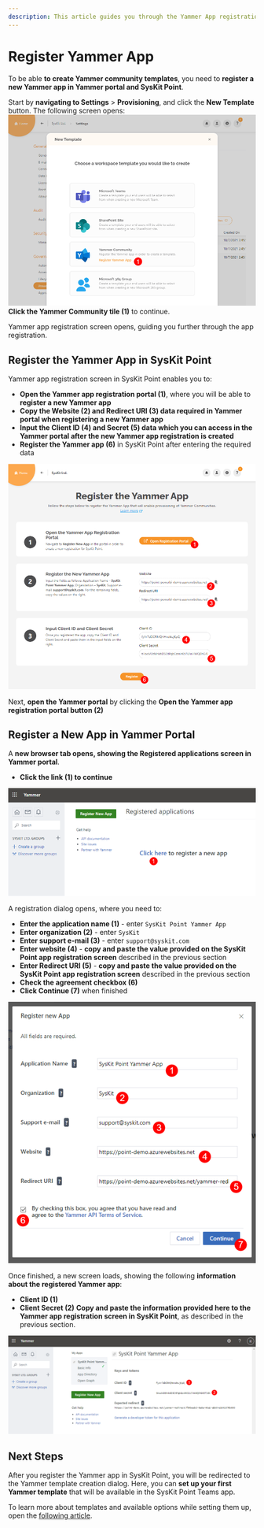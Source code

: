 ```yaml
---
description: This article guides you through the Yammer App registration required to create Yammer provisioning templates.
---
```


# Register Yammer App

To be able **to create Yammer community templates**, you need to **register a new Yammer app in Yammer portal and SysKit Point**. 

Start by **navigating to Settings** > **Provisioning**, and click the **New Template** button.
The following screen opens:
![New Template Dialog](../../.gitbook/assets/register-yammer-app_new-template.png)
**Click the Yammer Community tile (1)** to continue.

Yammer app registration screen opens, guiding you further through the app registration.

## Register the Yammer App in SysKit Point

Yammer app registration screen in SysKit Point enables you to:
* **Open the Yammer app registration portal (1)**, where you will be able to **register a new Yammer app**
* **Copy the Website (2) and Redirect URI (3) data required in Yammer portal when registering a new Yammer app**
* **Input the Client ID (4) and Secret (5) data which you can access in the Yammer portal after the new Yammer app registration is created**
* **Register the Yammer app (6)** in SysKit Point after entering the required data 

![Register Yammer App Screen](../../.gitbook/assets/register-yammer-app_point-register-yammer-app.png)

Next, **open the Yammer portal** by clicking the **Open the Yammer app registration portal button (2)**

## Register a New App in Yammer Portal

A **new browser tab opens, showing the Registered applications screen in Yammer portal**. 
* **Click the link (1) to continue**

![Yammer Portal - Register a New App](../../.gitbook/assets/register-yammer-app_yammer-register-new-app.png)

A registration dialog opens, where you need to:
* **Enter the application name (1)** - enter `SysKit Point Yammer App`
* **Enter organization (2)** - enter `SysKit`
* **Enter support e-mail (3)** - enter `support@syskit.com`
* **Enter website (4)** - **copy and paste the value provided on the SysKit Point app registration screen** described in the previous section
* **Enter Redirect URI (5)** - **copy and paste the value provided on the SysKit Point app registration screen** described in the previous section
* **Check the agreement checkbox (6)**
* **Click Continue (7)** when finished

![Register New App Dialog](../../.gitbook/assets/register-yammer-app_register-new-app-dialog.png)

Once finished, a new screen loads, showing the following **information about the registered Yammer app**:
* **Client ID (1)**
* **Client Secret (2)**
**Copy and paste the information provided here to the Yammer app registration screen in SysKit Point**, as described in the previous section.

![Yammer App - Client ID and Secret](../../.gitbook/assets/register-yammer-app_yammer-app-id-secret.png)

## Next Steps

After you register the Yammer app in SysKit Point, you will be redirected to the Yammer template creation dialog.
Here, you can **set up your first Yammer template** that will be available in the SysKit Point Teams app.

To learn more about templates and available options while setting them up, open the [following article](templates.md).





